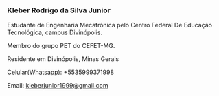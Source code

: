 ### Kleber Rodrigo da Silva Junior

Estudante de Engenharia Mecatrônica pelo Centro Federal De Educação Tecnológica, campus Divinópolis.

Membro do grupo PET do CEFET-MG.

Residente em Divinópolis, Minas Gerais

Celular(Whatsapp): +5535999371998

Email: kleberjunior1999@gmail.com



<!--
**KleberRodrigo/KleberRodrigo** is a ✨ _special_ ✨ repository because its `README.md` (this file) appears on your GitHub profile.

Here are some ideas to get you started:

- 🔭 I’m currently working on ...
- 🌱 I’m currently learning ...
- 👯 I’m looking to collaborate on ...
- 🤔 I’m looking for help with ...
- 💬 Ask me about ...
- 📫 How to reach me: ...
- 😄 Pronouns: ...
- ⚡ Fun fact: ...
-->
